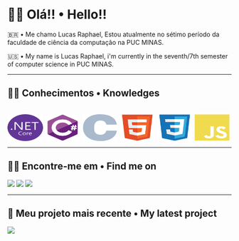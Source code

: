# 🙋‍♂️ Olá!! • Hello!!

<p> 🇧🇷 • Me chamo Lucas Raphael, Estou atualmente no sétimo período da faculdade de ciência da computação na PUC MINAS. </p>
<p> 🇺🇸 • My name is Lucas Raphael, i'm currently in the seventh/7th semester of computer science in PUC MINAS. </p>

---

## 🧑‍💻 Conhecimentos • Knowledges

<div style="display: inline_block"><br>
  <img align="center" alt="Lucas-dotnetcore" height="60" width="80" src="https://raw.githubusercontent.com/devicons/devicon/master/icons/dotnetcore/dotnetcore-original.svg">
  <img align="center" alt="Lucas-Csharp" height="60" width="80" src="https://raw.githubusercontent.com/devicons/devicon/master/icons/csharp/csharp-original.svg">
  <img align="center" alt="Lucas-Csharp" height="60" width="80" src="https://raw.githubusercontent.com/devicons/devicon/master/icons/c/c-original.svg">
  <img align="center" alt="Lucas-HTML" height="60" width="80" src="https://raw.githubusercontent.com/devicons/devicon/master/icons/html5/html5-original.svg">
  <img align="center" alt="Lucas-CSS" height="60" width="80" src="https://raw.githubusercontent.com/devicons/devicon/master/icons/css3/css3-original.svg">
  <img align="center" alt="Lucas-Js" height="60" width="80" src="https://raw.githubusercontent.com/devicons/devicon/master/icons/javascript/javascript-plain.svg">
</div>

---

## 🧑‍💻 Encontre-me em • Find me on

<div> 
  <a href="https://instagram.com/luccckw" target="_blank"><img src="https://img.shields.io/badge/-Instagram-%23E4405F?style=for-the-badge&logo=instagram&logoColor=white" target="_blank"></a>
  <a href = "mailto:lucasrmnogueira@outlook.com.br"><img src="https://img.shields.io/badge/-Outlook-%23333?style=for-the-badge&logo=gmail&logoColor=white" target="_blank"></a>
  <a href="https://www.linkedin.com/in/lucasrmnogueira" target="_blank"><img src="https://img.shields.io/badge/-LinkedIn-%230077B5?style=for-the-badge&logo=linkedin&logoColor=white" target="_blank"></a>
</div>

---

## 🚀 Meu projeto mais recente • My latest project

  <a href="https://github.com/LucasRaphaelM/game-store-api-restful" target="_blank"><img src="https://img.shields.io/badge/GitHub-181717?style=for-the-badge&logo=github&logoColor=white" target="_blank"></a>
